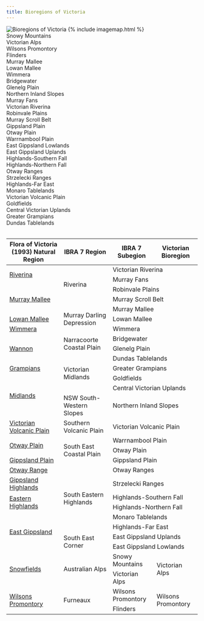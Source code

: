 ```yaml
---
title: Bioregions of Victoria
---
```


<div class="row">
  <div class="col-md-8">
    <img class="img-responsive"
      src="https://data.rbg.vic.gov.au/geoserver/vicflora/wms?service=WMS&version=1.1.0&request=GetMap&layers=vicflora:vicflora_bioregion,vicflora:cst_vic&styles=,polygon_no-fill_black-outline&bbox=140.8,-39.3,150.2,-33.8&width=600&height=361&srs=EPSG:4326&format=image/svg&cql_filter=INCLUDE%3BFEAT_CODE+IN+%28%27mainland%27%2C%27island%27%29"
      alt="Bioregions of Victoria" usemap="#vicflora_bioregion" />
    {% include imagemap.html %}
    <div id="info"></div>
  </div>

  <div class="col-md-4">
    <div class="legend-item">
      <span class="legend-symbol" style="background-color:#993399"></span>
      <span class="legend-label">Snowy Mountains</span>
    </div>
    <div class="legend-item">
      <span class="legend-symbol" style="background-color:#993399"></span>
      <span class="legend-label">Victorian Alps</span>
    </div>
      <div class="legend-item">
      <span class="legend-symbol" style="background-color:#FF3300"></span>
      <span class="legend-label">Wilsons Promontory</span>
    </div>
    <div class="legend-item">
      <span class="legend-symbol" style="background-color:#FFCC33"></span>
      <span class="legend-label">Flinders</span>
    </div>
    <div class="legend-item">
      <span class="legend-symbol" style="background-color:#CCCC99"></span>
      <span class="legend-label">Murray Mallee</span>
    </div>
    <div class="legend-item">
      <span class="legend-symbol" style="background-color:#FFCC33"></span>
      <span class="legend-label">Lowan Mallee</span>
    </div>
    <div class="legend-item">
      <span class="legend-symbol" style="background-color:#999999"></span>
      <span class="legend-label">Wimmera</span>
    </div>
    <div class="legend-item">
      <span class="legend-symbol" style="background-color:#95C795"></span>
      <span class="legend-label">Bridgewater</span>
    </div>
    <div class="legend-item">
      <span class="legend-symbol" style="background-color:#FF3300"></span>
      <span class="legend-label">Glenelg Plain</span>
    </div>
    <div class="legend-item">
      <span class="legend-symbol" style="background-color:#993300"></span>
      <span class="legend-label">Northern Inland Slopes</span>
    </div>
    <div class="legend-item">
      <span class="legend-symbol" style="background-color:#99CCCC"></span>
      <span class="legend-label">Murray Fans</span>
    </div>
    <div class="legend-item">
      <span class="legend-symbol" style="background-color:#FFCCCC"></span>
      <span class="legend-label">Victorian Riverina</span>
    </div>
    <div class="legend-item">
      <span class="legend-symbol" style="background-color:#009999"></span>
      <span class="legend-label">Robinvale Plains</span>
    </div>
    <div class="legend-item">
      <span class="legend-symbol" style="background-color:#00CCCC"></span>
      <span class="legend-label">Murray Scroll Belt</span>
    </div>
    <div class="legend-item">
      <span class="legend-symbol" style="background-color:#669999"></span>
      <span class="legend-label">Gippsland Plain</span>
    </div>
    <div class="legend-item">
      <span class="legend-symbol" style="background-color:#FF9999"></span>
      <span class="legend-label">Otway Plain</span>
    </div>
    <div class="legend-item">
      <span class="legend-symbol" style="background-color:#ffff00"></span>
      <span class="legend-label">Warrnambool Plain</span>
    </div>
    <div class="legend-item">
      <span class="legend-symbol" style="background-color:#996666"></span>
      <span class="legend-label">East Gippsland Lowlands</span>
    </div>
    <div class="legend-item">
      <span class="legend-symbol" style="background-color:#999933"></span>
      <span class="legend-label">East Gippsland Uplands</span>
    </div>
    <div class="legend-item">
      <span class="legend-symbol" style="background-color:#009966"></span>
      <span class="legend-label">Highlands-Southern Fall</span>
    </div>
    <div class="legend-item">
      <span class="legend-symbol" style="background-color:#66CC33"></span>
      <span class="legend-label">Highlands-Northern Fall</span>
    </div>
    <div class="legend-item">
      <span class="legend-symbol" style="background-color:#00CCFF"></span>
      <span class="legend-label">Otway Ranges</span>
    </div>
    <div class="legend-item">
      <span class="legend-symbol" style="background-color:#6633CC"></span>
      <span class="legend-label">Strzelecki Ranges</span>
    </div>
    <div class="legend-item">
      <span class="legend-symbol" style="background-color:#006633"></span>
      <span class="legend-label">Highlands-Far East</span>
    </div>
    <div class="legend-item">
      <span class="legend-symbol" style="background-color:#A1A266"></span>
      <span class="legend-label">Monaro Tablelands</span>
    </div>
    <div class="legend-item">
      <span class="legend-symbol" style="background-color:#CCFFCC"></span>
      <span class="legend-label">Victorian Volcanic Plain</span>
    </div>
    <div class="legend-item">
      <span class="legend-symbol" style="background-color:#FF9933"></span>
      <span class="legend-label">Goldfields</span>
    </div>
    <div class="legend-item">
      <span class="legend-symbol" style="background-color:#9999CC"></span>
      <span class="legend-label">Central Victorian Uplands</span>
    </div>
    <div class="legend-item">
      <span class="legend-symbol" style="background-color:#666666"></span>
      <span class="legend-label">Greater Grampians</span>
    </div>
    <div class="legend-item">
      <span class="legend-symbol" style="background-color:#CC9966"></span>
      <span class="legend-label">Dundas Tablelands</span>
    </div>
  </div>

  <div class="clearfix">&nbsp;</div>
  <div class="col-md-12">
    <div id="staticcontent">
      <div class="table-responsive">
        <table align="left" cellpadding="1" cellspacing="1" id="bioregion_comparison" style="width:100%">
          <thead>
            <tr>
              <th scope="col">Flora of Victoria (1993) Natural Region</th>
              <th scope="col"><strong>IBRA 7 Region</strong></th>
              <th scope="col"><strong>IBRA 7 Subegion</strong></th>
              <th scope="col">Victorian Bioregion</th>
            </tr>
          </thead>
          <tbody>
            <tr>
              <td colspan="1" rowspan="2"><a href="./riverina">Riverina</a></td>
              <td colspan="1" rowspan="4">Riverina</td>
              <td colspan="2" rowspan="1">Victorian Riverina</td>
            </tr>
            <tr>
              <td colspan="2" rowspan="1">Murray Fans</td>
            </tr>
            <tr>
              <td colspan="1" rowspan="3"><a href="./murray-mallee">Murray Mallee</a></td>
              <td colspan="2" rowspan="1">Robinvale Plains</td>
            </tr>
            <tr>
              <td colspan="2" rowspan="1">Murray Scroll Belt</td>
            </tr>
            <tr>
              <td colspan="1" rowspan="3">Murray Darling Depression</td>
              <td colspan="2" rowspan="1">Murray Mallee</td>
            </tr>
            <tr>
              <td colspan="1"><a href="./lowan-mallee">Lowan Mallee</a></td>
              <td colspan="2" rowspan="1">Lowan Mallee</td>
            </tr>
            <tr>
              <td colspan="1"><a href="./wimmera">Wimmera</a></td>
              <td colspan="2" rowspan="1">Wimmera</td>
            </tr>
            <tr>
              <td colspan="1" rowspan="3"><a href="./wannon' | absolute_url}}">Wannon</a></td>
              <td colspan="1" rowspan="2">Narracoorte Coastal Plain</td>
              <td colspan="2" rowspan="1">Bridgewater</td>
            </tr>
            <tr>
              <td colspan="2" rowspan="1">Glenelg Plain</td>
            </tr>
            <tr>
              <td colspan="1" rowspan="4">Victorian Midlands</td>
              <td colspan="2" rowspan="1">Dundas Tablelands</td>
            </tr>
            <tr>
              <td colspan="1"><a href="./grampians">Grampians</a></td>
              <td colspan="2" rowspan="1">Greater Grampians</td>
            </tr>
            <tr>
              <td colspan="1" rowspan="3"><a href="./midlands">Midlands</a></td>
              <td colspan="2" rowspan="1">Goldfields</td>
            </tr>
            <tr>
              <td colspan="2" rowspan="1">Central Victorian Uplands</td>
            </tr>
            <tr>
              <td>NSW South-Western Slopes</td>
              <td colspan="2" rowspan="1">Northern Inland Slopes</td>
            </tr>
            <tr>
              <td colspan="1"><a href="./victorian-volcanic-plain">Victorian Volcanic Plain</a></td>
              <td>Southern Volcanic Plain</td>
              <td colspan="2" rowspan="1">Victorian Volcanic Plain</td>
            </tr>
            <tr>
              <td colspan="1" rowspan="2"><a href="./otway-plain">Otway Plain</a></td>
              <td colspan="1" rowspan="3">South East Coastal Plain</td>
              <td colspan="2" rowspan="1">Warrnambool Plain</td>
            </tr>
            <tr>
              <td colspan="2" rowspan="1">Otway Plain</td>
            </tr>
            <tr>
              <td colspan="1"><a href="./gippsland-plain">Gippsland Plain</a></td>
              <td colspan="2" rowspan="1">Gippsland Plain</td>
            </tr>
            <tr>
              <td colspan="1"><a href="./otway-range">Otway Range</a></td>
              <td colspan="1" rowspan="6">South Eastern Highlands</td>
              <td colspan="2" rowspan="1">Otway Ranges</td>
            </tr>
            <tr>
              <td colspan="1"><a href="./gippsland-highlands">Gippsland Highlands</a></td>
              <td colspan="2" rowspan="1">Strzelecki Ranges</td>
            </tr>
            <tr>
              <td colspan="1" rowspan="2"><a href="./eastern-highlands">Eastern Highlands</a></td>
              <td colspan="2" rowspan="1">Highlands-Southern Fall</td>
            </tr>
            <tr>
              <td colspan="2" rowspan="1">Highlands-Northern Fall</td>
            </tr>
            <tr>
              <td colspan="1" rowspan="4"><a href="./east-gippsland">East Gippsland</a></td>
              <td colspan="2" rowspan="1">Monaro Tablelands</td>
            </tr>
            <tr>
              <td colspan="2" rowspan="1">Highlands-Far East</td>
            </tr>
            <tr>
              <td colspan="1" rowspan="2">South East Corner</td>
              <td colspan="2" rowspan="1">East Gippsland Uplands</td>
            </tr>
            <tr>
              <td colspan="2" rowspan="1">East Gippsland Lowlands</td>
            </tr>
            <tr>
              <td colspan="1" rowspan="2"><a href="./snowfields">Snowfields</a></td>
              <td colspan="1" rowspan="2">Australian Alps</td>
              <td>Snowy Mountains</td>
              <td colspan="1" rowspan="2">Victorian Alps</td>
            </tr>
            <tr>
              <td>Victorian Alps</td>
            </tr>
            <tr>
              <td colspan="1" rowspan="2"><a href="./wilsons-promontory">Wilsons Promontory</a></td>
              <td colspan="1" rowspan="2">Furneaux</td>
              <td>Wilsons Promontory</td>
              <td colspan="1" rowspan="2">Wilsons Promontory</td>
            </tr>
            <tr>
              <td>Flinders</td>
            </tr>
          </tbody>
        </table>
  </div> <!-- /.table-responsive --></div>
  <br/>
  </div>
</div>
